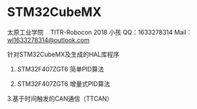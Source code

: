 # STM32CubeMX

太原工业学院    TITR-Robocon 2018 小孩
QQ：1633278314
Mail：wl1633278314@outlook.com

针对STM32CubeMX及生成的HAL库程序

  1. STM32F407ZGT6 简单PID算法

  2. STM32F407ZGT6 增量式PID算法

  3.基于时间触发的CAN通信（TTCAN）
